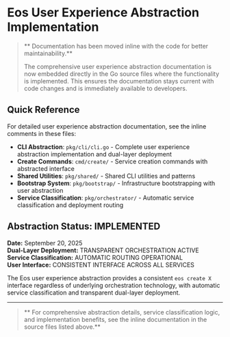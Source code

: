 # Eos User Experience Abstraction Implementation

> ** Documentation has been moved inline with the code for better maintainability.**
> 
> The comprehensive user experience abstraction documentation is now embedded directly in the Go source files where the functionality is implemented. This ensures the documentation stays current with code changes and is immediately available to developers.

## Quick Reference

For detailed user experience abstraction documentation, see the inline comments in these files:

- **CLI Abstraction**: `pkg/cli/cli.go` - Complete user experience abstraction implementation and dual-layer deployment
- **Create Commands**: `cmd/create/` - Service creation commands with abstracted interface
- **Shared Utilities**: `pkg/shared/` - Shared CLI utilities and patterns
- **Bootstrap System**: `pkg/bootstrap/` - Infrastructure bootstrapping with user abstraction
- **Service Classification**: `pkg/orchestrator/` - Automatic service classification and deployment routing

## Abstraction Status:  IMPLEMENTED

**Date:** September 20, 2025  
**Dual-Layer Deployment:**  TRANSPARENT ORCHESTRATION ACTIVE  
**Service Classification:**  AUTOMATIC ROUTING OPERATIONAL  
**User Interface:**  CONSISTENT INTERFACE ACROSS ALL SERVICES

The Eos user experience abstraction provides a consistent `eos create X` interface regardless of underlying orchestration technology, with automatic service classification and transparent dual-layer deployment.

---

> ** For comprehensive abstraction details, service classification logic, and implementation benefits, see the inline documentation in the source files listed above.**
